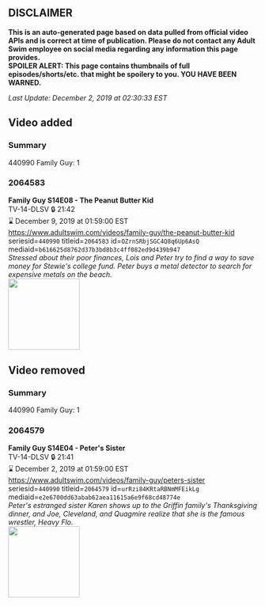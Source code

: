 ## DISCLAIMER
**This is an auto-generated page based on data pulled from official video APIs and is correct at time of publication. Please do not contact any Adult Swim employee on social media regarding any information this page provides.**  
**SPOILER ALERT: This page contains thumbnails of full episodes/shorts/etc. that might be spoilery to you. YOU HAVE BEEN WARNED.**  

_Last Update: December 2, 2019 at 02:30:33 EST_
## Video added
### Summary
440990 Family Guy: 1  
### 2064583
**Family Guy S14E08 - The Peanut Butter Kid**  
TV-14-DLSV 🔒 21:42  
⌛ December 9, 2019 at 01:59:00 EST  
https://www.adultswim.com/videos/family-guy/the-peanut-butter-kid  
seriesid=`440990` titleid=`2064583` id=`OZrnSRbjSGC4Q8q6Up6AsQ` mediaid=`b616625d8762d37b3bd8b3c4ff082ed9d439b947`  
_Stressed about their poor finances, Lois and Peter try to find a way to save money for Stewie's college fund. Peter buys a metal detector to search for expensive metals on the beach._  
<a href="https://i.cdn.turner.com/adultswim/big/video/the-peanut-butter-kid/familyguy_1308_air_cid-2XXDK.jpg"><img src="https://i.cdn.turner.com/adultswim/big/video/the-peanut-butter-kid/familyguy_1308_air_cid-2XXDK.jpg" height="144px" /></a>
## Video removed
### Summary
440990 Family Guy: 1  
### 2064579
**Family Guy S14E04 - Peter's Sister**  
TV-14-DLSV 🔒 21:41  
⌛ December 2, 2019 at 01:59:00 EST  
https://www.adultswim.com/videos/family-guy/peters-sister  
seriesid=`440990` titleid=`2064579` id=`urRzi84KRtaRBNmMFEikLg` mediaid=`e2e6700dd63abab62aea11615a6e9f68cd48774e`  
_Peter's estranged sister Karen shows up to the Griffin family's Thanksgiving dinner, and Joe, Cleveland, and Quagmire realize that she is the famous wrestler, Heavy Flo._  
<a href="https://i.cdn.turner.com/adultswim/big/video/peters-sister/familyguy_1304_air_cid-2XX84.jpg"><img src="https://i.cdn.turner.com/adultswim/big/video/peters-sister/familyguy_1304_air_cid-2XX84.jpg" height="144px" /></a>
